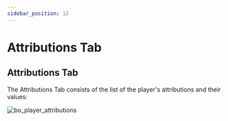 ```yaml
---
sidebar_position: 12
---
```


# Attributions Tab

## Attributions Tab

The Attributions Tab consists of the list of the player's attributions and their values:

![bo_player_attributions](https://i.imgur.com/6IRJPr3.png)